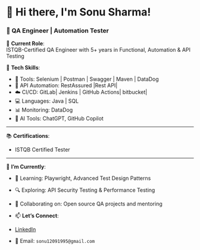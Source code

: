 # 👋 Hi there, I'm Sonu Sharma!

### 🧪  QA Engineer | Automation Tester 



💼 **Current Role**:  
ISTQB-Certified QA Engineer with 5+ years in Functional, Automation & API Testing

📌 **Tech Skills**:
- 🚀 Tools: Selenium | Postman | Swagger | Maven | DataDog
- 📡 API Automation: RestAssured |Rest API| 
- ☁️ CI/CD: GitLab| Jenkins | GitHub Actions| bitbucket|
- 💻 Languages: Java | SQL
- 📊 Monitoring: DataDog 
- 🧠 AI Tools: ChatGPT, GitHub Copilot

---

📚 **Certifications**:
- ISTQB Certified Tester


---

🎯 **I’m Currently**:
- 📖 Learning: Playwright, Advanced Test Design Patterns
- 🔍 Exploring: API Security Testing & Performance Testing
- 🤝 Collaborating on: Open source QA projects and mentoring

- 📫 **Let’s Connect**:
- [LinkedIn](https://www.linkedin.com/in/sonu-sharma-697baa238/)
- 📧 Email: `sonu12091995@gmail.com`
  
